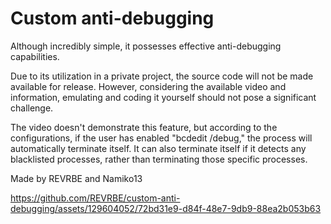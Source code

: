 # Custom anti-debugging
Although incredibly simple, it possesses effective anti-debugging capabilities.

Due to its utilization in a private project, the source code will not be made available for release. However, considering the available video and information, emulating and coding it yourself should not pose a significant challenge.

The video doesn't demonstrate this feature, but according to the configurations, if the user has enabled "bcdedit /debug," the process will automatically terminate itself. It can also terminate itself if it detects any blacklisted processes, rather than terminating those specific processes.

Made by REVRBE and Namiko13

https://github.com/REVRBE/custom-anti-debugging/assets/129604052/72bd31e9-d84f-48e7-9db9-88ea2b053b63

